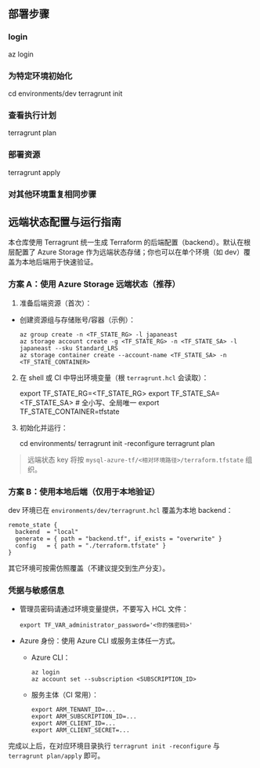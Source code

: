 ## 部署步骤

### login
az login

### 为特定环境初始化
cd environments/dev
terragrunt init

### 查看执行计划
terragrunt plan

### 部署资源
terragrunt apply

### 对其他环境重复相同步骤

## 远端状态配置与运行指南

本仓库使用 Terragrunt 统一生成 Terraform 的后端配置（backend）。默认在根层配置了 Azure Storage 作为远端状态存储；你也可以在单个环境（如 dev）覆盖为本地后端用于快速验证。

### 方案 A：使用 Azure Storage 远端状态（推荐）

1) 准备后端资源（首次）：

- 创建资源组与存储账号/容器（示例）：

      az group create -n <TF_STATE_RG> -l japaneast
      az storage account create -g <TF_STATE_RG> -n <TF_STATE_SA> -l japaneast --sku Standard_LRS
      az storage container create --account-name <TF_STATE_SA> -n <TF_STATE_CONTAINER>

2) 在 shell 或 CI 中导出环境变量（根 `terragrunt.hcl` 会读取）：

      export TF_STATE_RG=<TF_STATE_RG>
      export TF_STATE_SA=<TF_STATE_SA>   # 全小写、全局唯一
      export TF_STATE_CONTAINER=tfstate

3) 初始化并运行：

      cd environments/<env>
      terragrunt init -reconfigure
      terragrunt plan

> 远端状态 key 将按 `mysql-azure-tf/<相对环境路径>/terraform.tfstate` 组织。

### 方案 B：使用本地后端（仅用于本地验证）

dev 环境已在 `environments/dev/terragrunt.hcl` 覆盖为本地 backend：

```hcl
remote_state {
  backend  = "local"
  generate = { path = "backend.tf", if_exists = "overwrite" }
  config   = { path = "./terraform.tfstate" }
}
```

其它环境可按需仿照覆盖（不建议提交到生产分支）。

### 凭据与敏感信息

- 管理员密码请通过环境变量提供，不要写入 HCL 文件：

      export TF_VAR_administrator_password='<你的强密码>'

- Azure 身份：使用 Azure CLI 或服务主体任一方式。

  - Azure CLI：

        az login
        az account set --subscription <SUBSCRIPTION_ID>

  - 服务主体（CI 常用）：

        export ARM_TENANT_ID=...
        export ARM_SUBSCRIPTION_ID=...
        export ARM_CLIENT_ID=...
        export ARM_CLIENT_SECRET=...

完成以上后，在对应环境目录执行 `terragrunt init -reconfigure` 与 `terragrunt plan/apply` 即可。
